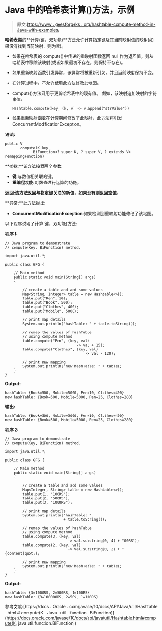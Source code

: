 # Java 中的哈希表计算()方法，示例

> 原文:[https://www . geesforgeks . org/hashtable-compute-method-in-Java-with-examples/](https://www.geeksforgeeks.org/hashtable-compute-method-in-java-with-examples/)

**哈希表类**的**计算(键，双功能)**方法允许计算指定键及其当前映射值的映射(如果没有找到当前映射，则为空)。

*   如果在哈希表的 compute()中传递的重映射函数返回 null 作为返回值，则从哈希表中移除该映射(或者如果最初不存在，则保持不存在)。
*   如果重新映射函数引发异常，该异常将被重新引发，并且当前映射保持不变。
*   在计算过程中，不允许使用此方法修改此地图。
*   compute()方法可用于更新哈希表中的现有值。
    例如，该映射追加映射的字符串值:

    ```
    Hashtable.compute(key, (k, v) -> v.append("strValue"))

    ```

*   如果重新映射函数在计算期间修改了此映射，此方法将引发 ConcurrentModificationException。

**语法:**

```
public V 
       compute(K key,
             BiFunction<? super K, ? super V, ? extends V> remappingFunction)
```

**参数:**该方法接受两个参数:

*   **键**:与数值相关联的键。
*   **重编程功能**:对数值进行运算的功能。

**返回:**该方法返回与指定键关联的**新值，如果没有则返回空值**。

**异常:**此方法抛出:

*   **ConcurrentModificationException**:如果检测到重映射功能修改了该地图。

以下程序说明了计算(键，双功能)方法:

**程序 1:**

```
// Java program to demonstrate
// compute(Key, BiFunction) method.

import java.util.*;

public class GFG {

    // Main method
    public static void main(String[] args)
    {

        // create a table and add some values
        Map<String, Integer> table = new Hashtable<>();
        table.put("Pen", 10);
        table.put("Book", 500);
        table.put("Clothes", 400);
        table.put("Mobile", 5000);

        // print map details
        System.out.println("hashTable: " + table.toString());

        // remap the values of hashTable
        // using compute method
        table.compute("Pen", (key, val)
                                 -> val + 15);
        table.compute("Clothes", (key, val)
                                     -> val - 120);

        // print new mapping
        System.out.println("new hashTable: " + table);
    }
}
```

**Output:**

```
hashTable: {Book=500, Mobile=5000, Pen=10, Clothes=400}
new hashTable: {Book=500, Mobile=5000, Pen=25, Clothes=280}

```

**输出:**

```
hashTable: {Book=500, Mobile=5000, Pen=10, Clothes=400}
new hashTable: {Book=500, Mobile=5000, Pen=25, Clothes=280}

```

**程序 2:**

```
// Java program to demonstrate
// compute(Key, BiFunction) method.

import java.util.*;

public class GFG {

    // Main method
    public static void main(String[] args)
    {

        // create a table and add some values
        Map<Integer, String> table = new Hashtable<>();
        table.put(1, "100RS");
        table.put(2, "500RS");
        table.put(3, "1000RS");

        // print map details
        System.out.println("hashTable: "
                           + table.toString());

        // remap the values of hashTable
        // using compute method
        table.compute(3, (key, val)
                             -> val.substring(0, 4) + "00RS");
        table.compute(2, (key, val)
                             -> val.substring(0, 2) + "{content}quot;);

        // print new mapping
        System.out.println("new hashTable: " + table);
    }
}
```

**Output:**

```
hashTable: {3=1000RS, 2=500RS, 1=100RS}
new hashTable: {3=100000RS, 2=50$, 1=100RS}

```

参考文献:[https://docs . Oracle . com/javase/10/docs/API/Java/util/Hashtable . html # compute(K，Java . util . function . BiFunction)](https://docs.oracle.com/javase/10/docs/api/java/util/Hashtable.html#compute(K, java.util.function.BiFunction))